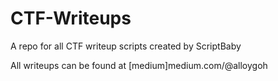 # CTF-Writeups
A repo for all CTF writeup scripts created by ScriptBaby

All writeups can be found at [medium]medium.com/@alloygoh
